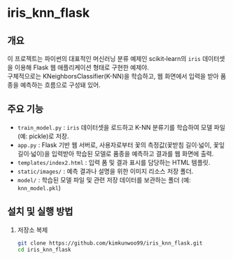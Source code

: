 # iris_knn_flask

## 개요  
이 프로젝트는 파이썬의 대표적인 머신러닝 분류 예제인 scikit‑learn의 `iris` 데이터셋을 이용해 Flask 웹 애플리케이션 형태로 구현한 예제야.  
구체적으로는 KNeighborsClassifier(K-NN)을 학습하고, 웹 화면에서 입력을 받아 품종을 예측하는 흐름으로 구성돼 있어.

## 주요 기능  
- `train_model.py` : `iris` 데이터셋을 로드하고 K-NN 분류기를 학습하여 모델 파일(예: pickle)로 저장.  
- `app.py` : Flask 기반 웹 서버로, 사용자로부터 꽃의 측정값(꽃받침 길이·넓이, 꽃잎 길이·넓이)을 입력받아 학습된 모델로 품종을 예측하고 결과를 웹 화면에 출력.  
- `templates/index2.html` : 입력 폼 및 결과 표시를 담당하는 HTML 템플릿.  
- `static/images/` : 예측 결과나 설명을 위한 이미지 리소스 저장 폴더.  
- `model/` : 학습된 모델 파일 및 관련 저장 데이터를 보관하는 폴더 (예: `knn_model.pkl`)  

## 설치 및 실행 방법  
1. 저장소 복제  
   ```bash
   git clone https://github.com/kimkunwoo99/iris_knn_flask.git
   cd iris_knn_flask
